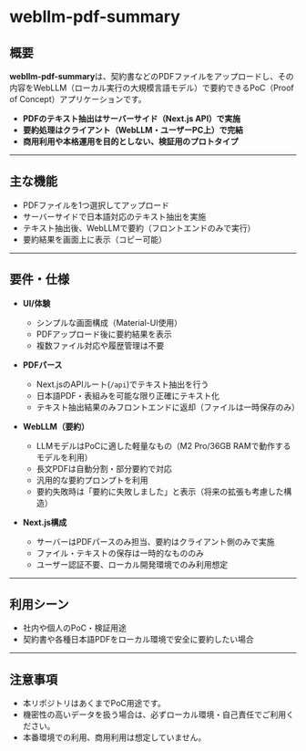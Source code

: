 # webllm-pdf-summary

## 概要

**webllm-pdf-summary**は、契約書などのPDFファイルをアップロードし、その内容をWebLLM（ローカル実行の大規模言語モデル）で要約できるPoC（Proof of Concept）アプリケーションです。

- **PDFのテキスト抽出はサーバーサイド（Next.js API）で実施**
- **要約処理はクライアント（WebLLM・ユーザーPC上）で完結**
- **商用利用や本格運用を目的としない、検証用のプロトタイプ**

---

## 主な機能

- PDFファイルを1つ選択してアップロード
- サーバーサイドで日本語対応のテキスト抽出を実施
- テキスト抽出後、WebLLMで要約（フロントエンドのみで実行）
- 要約結果を画面上に表示（コピー可能）

---

## 要件・仕様

- **UI/体験**
  - シンプルな画面構成（Material-UI使用）
  - PDFアップロード後に要約結果を表示
  - 複数ファイル対応や履歴管理は不要

- **PDFパース**
  - Next.jsのAPIルート(`/api`)でテキスト抽出を行う
  - 日本語PDF・表組みを可能な限り正確にテキスト化
  - テキスト抽出結果のみフロントエンドに返却（ファイルは一時保存のみ）

- **WebLLM（要約）**
  - LLMモデルはPoCに適した軽量なもの（M2 Pro/36GB RAMで動作するモデルを利用）
  - 長文PDFは自動分割・部分要約で対応
  - 汎用的な要約プロンプトを利用
  - 要約失敗時は「要約に失敗しました」と表示（将来の拡張も考慮した構造）

- **Next.js構成**
  - サーバーはPDFパースのみ担当、要約はクライアント側のみで実施
  - ファイル・テキストの保存は一時的なもののみ
  - ユーザー認証不要、ローカル開発環境でのみ利用想定

---

## 利用シーン

- 社内や個人のPoC・検証用途
- 契約書や各種日本語PDFをローカル環境で安全に要約したい場合

---

## 注意事項

- 本リポジトリはあくまでPoC用途です。
- 機密性の高いデータを扱う場合は、必ずローカル環境・自己責任でご利用ください。
- 本番環境での利用、商用利用は想定していません。